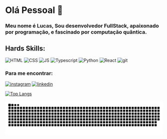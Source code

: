 #                      Olá Pessoal 👋



### Meu nome é Lucas, Sou desenvolvedor FullStack, apaixonado por programação, e fascinado por computação quântica.




  


## Hards Skills:

![HTML](https://img.shields.io/badge/HTML5-E34F26?style=for-the-badge&logo=html5&logoColor=white) ![CSS](https://img.shields.io/badge/CSS3-1572B6?style=for-the-badge&logo=css3&logoColor=white) ![JS](https://img.shields.io/badge/JavaScript-323330?style=for-the-badge&logo=javascript&logoColor=F7DF1E) ![Typescript](https://img.shields.io/badge/TypeScript-007ACC?style=for-the-badge&logo=typescript&logoColor=white) ![Python](https://img.shields.io/badge/Python-FFD43B?style=for-the-badge&logo=python&logoColor=blue) ![React](https://img.shields.io/badge/React-20232A?style=for-the-badge&logo=react&logoColor=61DAFB) ![git](https://img.shields.io/badge/GIT-E44C30?style=for-the-badge&logo=git&logoColor=white)




### Para me encontrar:




[![instagram](https://img.shields.io/badge/Instagram-E4405F?style=for-the-badge&logo=instagram&logoColor=white)](https://www.instagram.com/lucas__teodosio/)  [![linkedin](https://img.shields.io/badge/LinkedIn-0077B5?style=for-the-badge&logo=linkedin&logoColor=white)](https://www.linkedin.com/in/lucas-teodosio-b2379a210/)


[![Top Langs](https://github-readme-stats.vercel.app/api/top-langs/?username=Lucas-Teodosio&theme=radical)](https://github.com/Lucas-Teodosio)

<picture align="center">
  <source media="(prefers-color-scheme: dark)" srcset="https://raw.githubusercontent.com/Lucas-Teodosio/Lucas-Teodosio/output/github-contribution-grid-snake-dark.svg">
  <source media="(prefers-color-scheme: light)" srcset="https://raw.githubusercontent.com/Lucas-Teodosio/Lucas-Teodosio/output/github-contribution-grid-snake-dark.svg">
  <img align="center" alt="github contribution grid snake animation" src="https://raw.githubusercontent.com/Lucas-Teodosio/Lucas-Teodosio/output/github-contribution-grid-snake.svg">
</picture>
